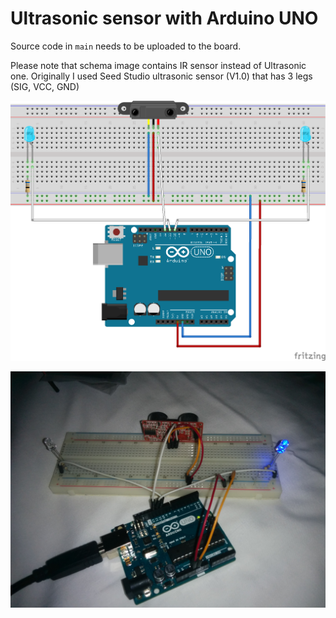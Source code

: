 Ultrasonic sensor with Arduino UNO
======================================

Source code in `main` needs to be uploaded to the board.

Please note that schema image contains IR sensor instead of Ultrasonic one.
Originally I used Seed Studio ultrasonic sensor (V1.0) that has 3 legs (SIG, VCC, GND)

![schema](schema_bb.png)

![schema](photo.jpg)
